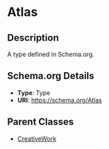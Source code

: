 # Atlas

## Description
A type defined in Schema.org.

## Schema.org Details
- **Type**: Type
- **URI**: https://schema.org/Atlas

## Parent Classes
- [CreativeWork](../CreativeWork.md)


